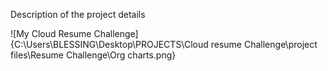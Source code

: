 Description of the project details

![My Cloud Resume Challenge]{C:\Users\BLESSING\Desktop\PROJECTS\Cloud resume Challenge\project files\Resume Challenge\Org charts.png}
